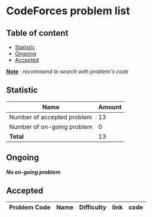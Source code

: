# CodeForces problem list
## Table of content
- [Statistic](#statistic)
- [Ongoing](#ongoing)
- [Accepted](#accepted)

<u>**Note**</u> : *recommend to search with problem's code*</u>
## Statistic
|Name|Amount|
|-------------------------------------|--------------| 
|Number of accepted problem | 13 | 
|Number of on-going problem | 0 | 
|**Total**    | 13| 
## Ongoing
***No on-going problem***
## Accepted
|Problem Code|Name|Difficulty|link|code|
|------------|----|----------|----|----|
